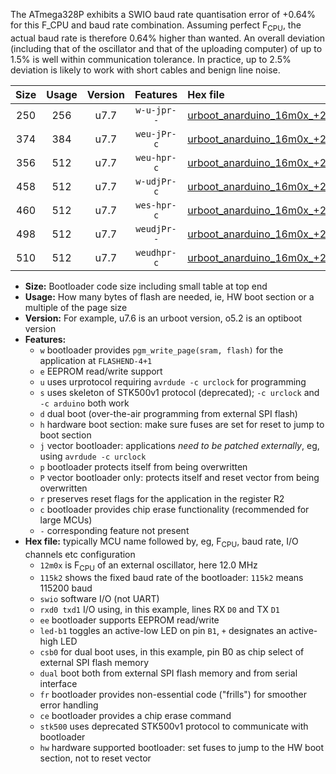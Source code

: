 The ATmega328P exhibits a SWIO baud rate quantisation error of +0.64% for this F_CPU and baud rate combination. Assuming perfect F<sub>CPU</sub>, the actual baud rate is therefore 0.64% higher than wanted. An overall deviation (including that of the oscillator and that of the uploading computer) of up to 1.5% is well within communication tolerance. In practice, up to 2.5% deviation is likely to work with short cables and benign line noise.

|Size|Usage|Version|Features|Hex file|
|:-:|:-:|:-:|:-:|:--|
|250|256|u7.7|`w-u-jpr--`|[urboot_anarduino_16m0x_+230k4_swio_rxd0_txd1_led+b1.hex](https://raw.githubusercontent.com/stefanrueger/urboot.hex/main/boards/anarduino/external_oscillator/fcpu_16m0x/br_+230k4/urboot_anarduino_16m0x_+230k4_swio_rxd0_txd1_led+b1.hex)|
|374|384|u7.7|`weu-jPr-c`|[urboot_anarduino_16m0x_+230k4_swio_rxd0_txd1_ee_led+b1_fr_ce.hex](https://raw.githubusercontent.com/stefanrueger/urboot.hex/main/boards/anarduino/external_oscillator/fcpu_16m0x/br_+230k4/urboot_anarduino_16m0x_+230k4_swio_rxd0_txd1_ee_led+b1_fr_ce.hex)|
|356|512|u7.7|`weu-hpr-c`|[urboot_anarduino_16m0x_+230k4_swio_rxd0_txd1_ee_led+b1_fr_ce_hw.hex](https://raw.githubusercontent.com/stefanrueger/urboot.hex/main/boards/anarduino/external_oscillator/fcpu_16m0x/br_+230k4/urboot_anarduino_16m0x_+230k4_swio_rxd0_txd1_ee_led+b1_fr_ce_hw.hex)|
|458|512|u7.7|`w-udjPr-c`|[urboot_anarduino_16m0x_+230k4_swio_rxd0_txd1_led+b1_csd5_dual_fr_ce.hex](https://raw.githubusercontent.com/stefanrueger/urboot.hex/main/boards/anarduino/external_oscillator/fcpu_16m0x/br_+230k4/urboot_anarduino_16m0x_+230k4_swio_rxd0_txd1_led+b1_csd5_dual_fr_ce.hex)|
|460|512|u7.7|`wes-hpr-c`|[urboot_anarduino_16m0x_+230k4_swio_rxd0_txd1_ee_led+b1_fr_ce_stk500_hw.hex](https://raw.githubusercontent.com/stefanrueger/urboot.hex/main/boards/anarduino/external_oscillator/fcpu_16m0x/br_+230k4/urboot_anarduino_16m0x_+230k4_swio_rxd0_txd1_ee_led+b1_fr_ce_stk500_hw.hex)|
|498|512|u7.7|`weudjPr--`|[urboot_anarduino_16m0x_+230k4_swio_rxd0_txd1_ee_led+b1_csd5_dual_fr.hex](https://raw.githubusercontent.com/stefanrueger/urboot.hex/main/boards/anarduino/external_oscillator/fcpu_16m0x/br_+230k4/urboot_anarduino_16m0x_+230k4_swio_rxd0_txd1_ee_led+b1_csd5_dual_fr.hex)|
|510|512|u7.7|`weudhpr-c`|[urboot_anarduino_16m0x_+230k4_swio_rxd0_txd1_ee_led+b1_csd5_dual_fr_ce_hw.hex](https://raw.githubusercontent.com/stefanrueger/urboot.hex/main/boards/anarduino/external_oscillator/fcpu_16m0x/br_+230k4/urboot_anarduino_16m0x_+230k4_swio_rxd0_txd1_ee_led+b1_csd5_dual_fr_ce_hw.hex)|

- **Size:** Bootloader code size including small table at top end
- **Usage:** How many bytes of flash are needed, ie, HW boot section or a multiple of the page size
- **Version:** For example, u7.6 is an urboot version, o5.2 is an optiboot version
- **Features:**
  + `w` bootloader provides `pgm_write_page(sram, flash)` for the application at `FLASHEND-4+1`
  + `e` EEPROM read/write support
  + `u` uses urprotocol requiring `avrdude -c urclock` for programming
  + `s` uses skeleton of STK500v1 protocol (deprecated); `-c urclock` and `-c arduino` both work
  + `d` dual boot (over-the-air programming from external SPI flash)
  + `h` hardware boot section: make sure fuses are set for reset to jump to boot section
  + `j` vector bootloader: applications *need to be patched externally*, eg, using `avrdude -c urclock`
  + `p` bootloader protects itself from being overwritten
  + `P` vector bootloader only: protects itself and reset vector from being overwritten
  + `r` preserves reset flags for the application in the register R2
  + `c` bootloader provides chip erase functionality (recommended for large MCUs)
  + `-` corresponding feature not present
- **Hex file:** typically MCU name followed by, eg, F<sub>CPU</sub>, baud rate, I/O channels etc configuration
  + `12m0x` is F<sub>CPU</sub> of an external oscillator, here 12.0 MHz
  + `115k2` shows the fixed baud rate of the bootloader: `115k2` means 115200 baud
  + `swio` software I/O (not UART)
  + `rxd0 txd1` I/O using, in this example, lines RX `D0` and TX `D1`
  + `ee` bootloader supports EEPROM read/write
  + `led-b1` toggles an active-low LED on pin `B1`, `+` designates an active-high LED
  + `csb0` for dual boot uses, in this example, pin B0 as chip select of external SPI flash memory
  + `dual` boot both from external SPI flash memory and from serial interface
  + `fr` bootloader provides non-essential code ("frills") for smoother error handling
  + `ce` bootloader provides a chip erase command
  + `stk500` uses deprecated STK500v1 protocol to communicate with bootloader
  + `hw` hardware supported bootloader: set fuses to jump to the HW boot section, not to reset vector
